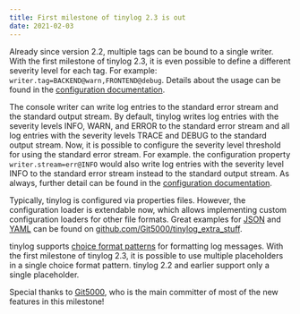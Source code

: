 ```yaml
---
title: First milestone of tinylog 2.3 is out
date: 2021-02-03
---
```


Already since version 2.2, multiple tags can be bound to a single writer. With the first milestone of tinylog 2.3, it is even possible to define a different severity level for each tag. For example: `writer.tag=BACKEND@warn,FRONTEND@debug`. Details about the usage can be found in the [configuration documentation](configuration#tags).

The console writer can write log entries to the standard error stream and the standard output stream. By default, tinylog writes log entries with the severity levels INFO, WARN, and ERROR to the standard error stream and all log entries with the severity levels TRACE and DEBUG to the standard output stream. Now, it is possible to configure the severity level threshold for using the standard error stream. For example. the configuration property `writer.stream=err@INFO` would also write log entries with the severity level INFO to the standard error stream instead to the standard output stream. As always, further detail can be found in the [configuration documentation](configuration#console-writer).

Typically, tinylog is configured via properties files. However, the configuration loader is extendable now, which allows implementing custom configuration loaders for other file formats. Great examples for [JSON](https://github.com/Git5000/tinylog_extra_stuff/blob/main/tinylog-extra/src/main/java/org/tinylog/extra/configuration/JsonConfigurationLoader.java) and [YAML](https://github.com/Git5000/tinylog_extra_stuff/blob/main/tinylog-extra/src/main/java/org/tinylog/extra/configuration/YamlConfigurationLoader.java) can be found on [github.com/Git5000/tinylog\_extra\_stuff](https://github.com/Git5000/tinylog_extra_stuff).

tinylog supports [choice format patterns](logging#text-with-arguments) for formatting log messages. With the first milestone of tinylog 2.3, it is possible to use multiple placeholders in a single choice format pattern. tinylog 2.2 and earlier support only a single placeholder.

Special thanks to [Git5000](https://github.com/Git5000), who is the main committer of most of the new features in this milestone!
